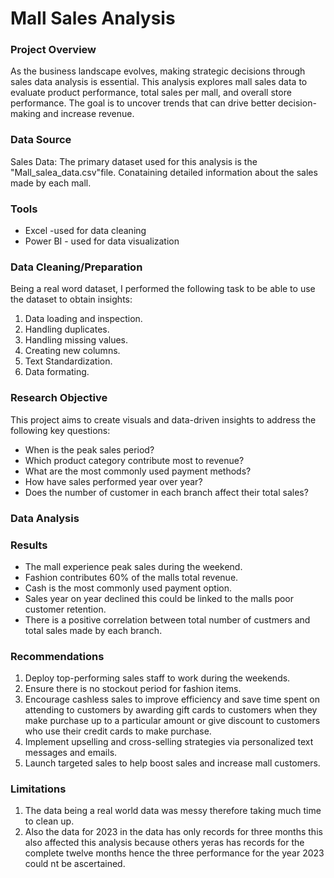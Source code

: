 # Mall Sales Analysis

### Project Overview

As the business landscape evolves, making strategic decisions through sales data analysis is essential. This analysis explores mall sales data to evaluate product performance, total sales per mall, and overall store performance. The goal is to uncover trends that can drive better decision-making and increase revenue.

### Data Source

Sales Data: The primary dataset used for this analysis is the "Mall_salea_data.csv"file. Conataining detailed information about the sales made by each mall.

### Tools

- Excel -used for data cleaning
- Power BI - used for data visualization
  
### Data Cleaning/Preparation

Being a real word dataset, I performed the following task to be able to use the dataset to obtain insights:
1. Data loading and inspection.
2. Handling duplicates.
3. Handling missing values.
4. Creating new columns.
5. Text Standardization.
6. Data formating.

### Research Objective

This project aims to create  visuals and data-driven insights to address the following key questions:
- When is the peak sales period?
- Which product category contribute most to revenue?
- What are the most commonly used payment methods?
- How have sales performed year over year?
- Does the number of customer in each branch affect their total sales?

### Data Analysis

### Results

- The mall experience peak sales during the weekend.
- Fashion contributes 60% of the malls total revenue.
- Cash is the most commonly used payment option.
- Sales year on year declined this could be linked to the malls poor customer retention.
- There is a positive correlation between total number of custmers and total sales made by each branch.

### Recommendations

1. Deploy top-performing sales staff to work during the weekends.
2. Ensure there is no stockout period for fashion items.
3. Encourage cashless sales to improve efficiency and save time spent on attending to customers by awarding gift cards to customers when 
   they make purchase up to a particular amount or give discount to customers who use their credit cards to make purchase.
4. Implement upselling and cross-selling strategies via personalized text messages and emails.
5. Launch targeted sales to help boost sales and increase mall customers.

### Limitations

1. The data being a real world data was messy therefore taking much time to clean up.
2. Also the data for 2023 in the data has only records for three months this also affected this analysis because others yeras has records 
   for the complete twelve months hence the three performance for the year 2023 could nt be ascertained.
